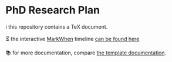 # PhD Research Plan

ℹ️ this repository contains a TeX document.

⏳ the interactive [MarkWhen](https://github.com/kochrt/markwhen) timeline [can be found here](https://markwhen.com/michaelweinold/research_plan)

📚 for more documentation, compare [the template documentation](https://github.com/kourgeorge/arxiv-style).